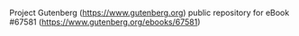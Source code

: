 Project Gutenberg (https://www.gutenberg.org) public repository for
eBook #67581 (https://www.gutenberg.org/ebooks/67581)
